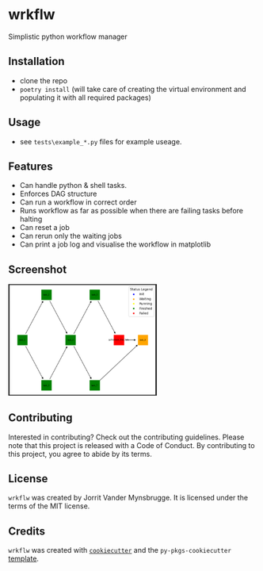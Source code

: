 # wrkflw

Simplistic python workflow manager

## Installation
* clone the repo
* `poetry install` (will take care of creating the virtual environment and populating it with all required packages)

## Usage
* see `tests\example_*.py` files for example useage.

## Features
* Can handle python & shell tasks.
* Enforces DAG structure
* Can run a workflow in correct order
* Runs workflow as far as possible when there are failing tasks before halting
* Can reset a job
* Can rerun only the waiting jobs
* Can print a job log and visualise the workflow in matplotlib

## Screenshot
[<img src="docs/screenshots/viz.png" width="300"/>](docs/screenshots/viz.png)

## Contributing

Interested in contributing? Check out the contributing guidelines. Please note that this project is released with a Code of Conduct. By contributing to this project, you agree to abide by its terms.

## License

`wrkflw` was created by Jorrit Vander Mynsbrugge. It is licensed under the terms of the MIT license.

## Credits

`wrkflw` was created with [`cookiecutter`](https://cookiecutter.readthedocs.io/en/latest/) and the `py-pkgs-cookiecutter` [template](https://github.com/py-pkgs/py-pkgs-cookiecutter).
